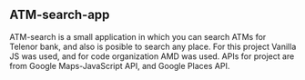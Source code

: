 ## ATM-search-app

ATM-search is a small application in which you can search ATMs for Telenor bank, and also is posible to search any place. 
For this project Vanilla JS was used, and for code organization AMD was used. APIs for project are from Google Maps-JavaScript API, and 
Google Places API.
